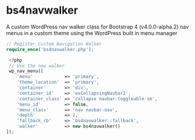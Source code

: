 # bs4navwalker
A custom WordPress nav walker class for Bootstrap 4 (v4.0.0-alpha.2) nav menus in a custom theme using the WordPress built in menu manager

```php
// Register Custom Navigation Walker
require_once('bs4navwalker.php');
```

```php
 <?php
 // Use the new walker
 wp_nav_menu([
    'menu'            => 'primary',
    'theme_location'  => 'primary',
    'container'       => 'div',
    'container_id'    => 'exCollapsingNavbar2',
    'container_class' => 'collapse navbar-toggleable-sm',
    'menu_id'         => false,
    'menu_class'      => 'nav navbar-nav',
    'depth'           => 2,
    'fallback_cb'     => 'bs4navwalker::fallback',
    'walker'          => new bs4navwalker()
]);
